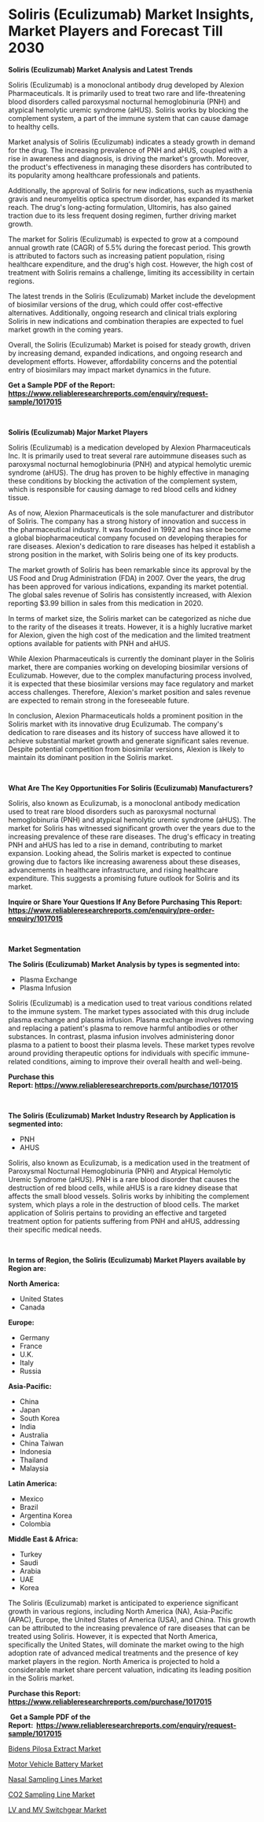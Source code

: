 <p><h1>Soliris (Eculizumab) Market Insights, Market Players and Forecast Till 2030</h1></p><p><strong>Soliris (Eculizumab) Market Analysis and Latest Trends</strong></p>
<p><p>Soliris (Eculizumab) is a monoclonal antibody drug developed by Alexion Pharmaceuticals. It is primarily used to treat two rare and life-threatening blood disorders called paroxysmal nocturnal hemoglobinuria (PNH) and atypical hemolytic uremic syndrome (aHUS). Soliris works by blocking the complement system, a part of the immune system that can cause damage to healthy cells.</p><p>Market analysis of Soliris (Eculizumab) indicates a steady growth in demand for the drug. The increasing prevalence of PNH and aHUS, coupled with a rise in awareness and diagnosis, is driving the market's growth. Moreover, the product's effectiveness in managing these disorders has contributed to its popularity among healthcare professionals and patients.</p><p>Additionally, the approval of Soliris for new indications, such as myasthenia gravis and neuromyelitis optica spectrum disorder, has expanded its market reach. The drug's long-acting formulation, Ultomiris, has also gained traction due to its less frequent dosing regimen, further driving market growth.</p><p>The market for Soliris (Eculizumab) is expected to grow at a compound annual growth rate (CAGR) of 5.5% during the forecast period. This growth is attributed to factors such as increasing patient population, rising healthcare expenditure, and the drug's high cost. However, the high cost of treatment with Soliris remains a challenge, limiting its accessibility in certain regions.</p><p>The latest trends in the Soliris (Eculizumab) Market include the development of biosimilar versions of the drug, which could offer cost-effective alternatives. Additionally, ongoing research and clinical trials exploring Soliris in new indications and combination therapies are expected to fuel market growth in the coming years.</p><p>Overall, the Soliris (Eculizumab) Market is poised for steady growth, driven by increasing demand, expanded indications, and ongoing research and development efforts. However, affordability concerns and the potential entry of biosimilars may impact market dynamics in the future.</p></p>
<p><strong>Get a Sample PDF of the Report:&nbsp; <a href="https://www.reliableresearchreports.com/enquiry/request-sample/1017015">https://www.reliableresearchreports.com/enquiry/request-sample/1017015</a></strong></p>
<p>&nbsp;</p>
<p><strong>Soliris (Eculizumab) Major Market Players</strong></p>
<p><p>Soliris (Eculizumab) is a medication developed by Alexion Pharmaceuticals Inc. It is primarily used to treat several rare autoimmune diseases such as paroxysmal nocturnal hemoglobinuria (PNH) and atypical hemolytic uremic syndrome (aHUS). The drug has proven to be highly effective in managing these conditions by blocking the activation of the complement system, which is responsible for causing damage to red blood cells and kidney tissue.</p><p>As of now, Alexion Pharmaceuticals is the sole manufacturer and distributor of Soliris. The company has a strong history of innovation and success in the pharmaceutical industry. It was founded in 1992 and has since become a global biopharmaceutical company focused on developing therapies for rare diseases. Alexion's dedication to rare diseases has helped it establish a strong position in the market, with Soliris being one of its key products.</p><p>The market growth of Soliris has been remarkable since its approval by the US Food and Drug Administration (FDA) in 2007. Over the years, the drug has been approved for various indications, expanding its market potential. The global sales revenue of Soliris has consistently increased, with Alexion reporting $3.99 billion in sales from this medication in 2020.</p><p>In terms of market size, the Soliris market can be categorized as niche due to the rarity of the diseases it treats. However, it is a highly lucrative market for Alexion, given the high cost of the medication and the limited treatment options available for patients with PNH and aHUS.</p><p>While Alexion Pharmaceuticals is currently the dominant player in the Soliris market, there are companies working on developing biosimilar versions of Eculizumab. However, due to the complex manufacturing process involved, it is expected that these biosimilar versions may face regulatory and market access challenges. Therefore, Alexion's market position and sales revenue are expected to remain strong in the foreseeable future.</p><p>In conclusion, Alexion Pharmaceuticals holds a prominent position in the Soliris market with its innovative drug Eculizumab. The company's dedication to rare diseases and its history of success have allowed it to achieve substantial market growth and generate significant sales revenue. Despite potential competition from biosimilar versions, Alexion is likely to maintain its dominant position in the Soliris market.</p></p>
<p>&nbsp;</p>
<p><strong>What Are The Key Opportunities For Soliris (Eculizumab) Manufacturers?</strong></p>
<p><p>Soliris, also known as Eculizumab, is a monoclonal antibody medication used to treat rare blood disorders such as paroxysmal nocturnal hemoglobinuria (PNH) and atypical hemolytic uremic syndrome (aHUS). The market for Soliris has witnessed significant growth over the years due to the increasing prevalence of these rare diseases. The drug's efficacy in treating PNH and aHUS has led to a rise in demand, contributing to market expansion. Looking ahead, the Soliris market is expected to continue growing due to factors like increasing awareness about these diseases, advancements in healthcare infrastructure, and rising healthcare expenditure. This suggests a promising future outlook for Soliris and its market.</p></p>
<p><strong>Inquire or Share Your Questions If Any Before Purchasing This Report: <a href="https://www.reliableresearchreports.com/enquiry/pre-order-enquiry/1017015">https://www.reliableresearchreports.com/enquiry/pre-order-enquiry/1017015</a></strong></p>
<p>&nbsp;</p>
<p><strong>Market Segmentation</strong></p>
<p><strong>The Soliris (Eculizumab) Market Analysis by types is segmented into:</strong></p>
<p><ul><li>Plasma Exchange</li><li>Plasma Infusion</li></ul></p>
<p><p>Soliris (Eculizumab) is a medication used to treat various conditions related to the immune system. The market types associated with this drug include plasma exchange and plasma infusion. Plasma exchange involves removing and replacing a patient's plasma to remove harmful antibodies or other substances. In contrast, plasma infusion involves administering donor plasma to a patient to boost their plasma levels. These market types revolve around providing therapeutic options for individuals with specific immune-related conditions, aiming to improve their overall health and well-being.</p></p>
<p><strong>Purchase this Report:&nbsp;<a href="https://www.reliableresearchreports.com/purchase/1017015">https://www.reliableresearchreports.com/purchase/1017015</a></strong></p>
<p>&nbsp;</p>
<p><strong>The Soliris (Eculizumab) Market Industry Research by Application is segmented into:</strong></p>
<p><ul><li>PNH</li><li>AHUS</li></ul></p>
<p><p>Soliris, also known as Eculizumab, is a medication used in the treatment of Paroxysmal Nocturnal Hemoglobinuria (PNH) and Atypical Hemolytic Uremic Syndrome (aHUS). PNH is a rare blood disorder that causes the destruction of red blood cells, while aHUS is a rare kidney disease that affects the small blood vessels. Soliris works by inhibiting the complement system, which plays a role in the destruction of blood cells. The market application of Soliris pertains to providing an effective and targeted treatment option for patients suffering from PNH and aHUS, addressing their specific medical needs.</p></p>
<p>&nbsp;</p>
<p><strong>In terms of Region, the Soliris (Eculizumab) Market Players available by Region are:</strong></p>
<p>
    <p> <strong> North America: </strong>
        <ul>
            <li>United States</li>
            <li>Canada</li>
        </ul>
        </p> 
    <p> <strong> Europe: </strong>
        <ul>
            <li>Germany</li>
            <li>France</li>
            <li>U.K.</li>
            <li>Italy</li>
            <li>Russia</li>
        </ul>
        </p> 
    <p> <strong> Asia-Pacific: </strong>
        <ul>
            <li>China</li>
            <li>Japan</li>
            <li>South Korea</li>
            <li>India</li>
            <li>Australia</li>
            <li>China Taiwan</li>
            <li>Indonesia</li>
            <li>Thailand</li>
            <li>Malaysia</li>
        </ul>
        </p> 
    <p> <strong> Latin America: </strong>
        <ul>
            <li>Mexico</li>
            <li>Brazil</li>
            <li>Argentina Korea</li>
            <li>Colombia</li>
        </ul>
        </p> 
    <p> <strong> Middle East & Africa: </strong>
        <ul>
            <li>Turkey</li>
            <li>Saudi</li>
            <li>Arabia</li>
            <li>UAE</li>
            <li>Korea</li>
        </ul>
    </p>
    </p>
<p><p>The Soliris (Eculizumab) market is anticipated to experience significant growth in various regions, including North America (NA), Asia-Pacific (APAC), Europe, the United States of America (USA), and China. This growth can be attributed to the increasing prevalence of rare diseases that can be treated using Soliris. However, it is expected that North America, specifically the United States, will dominate the market owing to the high adoption rate of advanced medical treatments and the presence of key market players in the region. North America is projected to hold a considerable market share percent valuation, indicating its leading position in the Soliris market.</p></p>
<p><strong>Purchase this Report: <a href="https://www.reliableresearchreports.com/purchase/1017015">https://www.reliableresearchreports.com/purchase/1017015</a></strong></p>
<p>&nbsp;<strong>Get a Sample PDF of the Report:&nbsp;&nbsp;<a href="https://www.reliableresearchreports.com/enquiry/request-sample/1017015">https://www.reliableresearchreports.com/enquiry/request-sample/1017015</a></strong></p>
<p><strong></strong></p>
<p><p><a href="https://www.linkedin.com/pulse/decoding-bidens-pilosa-extract-market-deep-dive-latest-dv8ne/">Bidens Pilosa Extract Market</a></p><p><a href="https://medium.com/@joshuahintz2023/motor-vehicle-battery-market-size-growth-forecast-2023-2030-b8fa37542ed3">Motor Vehicle Battery Market</a></p><p><a href="https://www.reportprime.com/nasal-sampling-lines-r9327">Nasal Sampling Lines Market</a></p><p><a href="https://www.reportprime.com/co2-sampling-line-r9326">CO2 Sampling Line Market</a></p><p><a href="https://medium.com/@vaughnkunde/lv-and-mv-switchgear-market-size-growth-forecast-2023-2030-01444e2cbca3">LV and MV Switchgear Market</a></p></p>